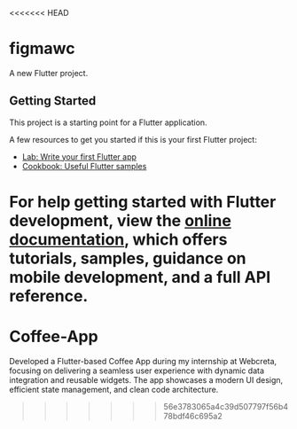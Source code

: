 <<<<<<< HEAD
# figmawc

A new Flutter project.

## Getting Started

This project is a starting point for a Flutter application.

A few resources to get you started if this is your first Flutter project:

- [Lab: Write your first Flutter app](https://docs.flutter.dev/get-started/codelab)
- [Cookbook: Useful Flutter samples](https://docs.flutter.dev/cookbook)

For help getting started with Flutter development, view the
[online documentation](https://docs.flutter.dev/), which offers tutorials,
samples, guidance on mobile development, and a full API reference.
=======
# Coffee-App
Developed a Flutter-based Coffee App during my internship at Webcreta, focusing on delivering a seamless user experience with dynamic data integration and reusable widgets. The app showcases a modern UI design, efficient state management, and clean code architecture.
>>>>>>> 56e3783065a4c39d507797f56b478bdf46c695a2
